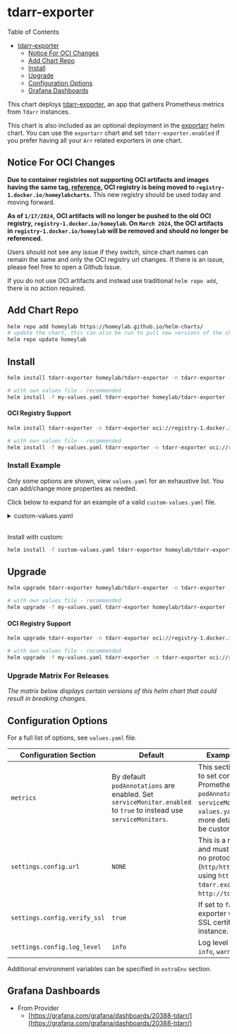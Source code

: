
# tdarr-exporter
Table of Contents
- [tdarr-exporter](#tdarr-exporter)
  - [Notice For OCI Changes](#notice-for-oci-changes)
  - [Add Chart Repo](#add-chart-repo)
  - [Install](#install)
  - [Upgrade](#upgrade)
  - [Configuration Options](#configuration-options)
  - [Grafana Dashboards](#grafana-dashboards)

This chart deploys [tdarr-exporter](https://github.com/homeylab/tdarr-exporter), an app that gathers Prometheus metrics from `Tdarr` instances.

This chart is also included as an optional deployment in the [exportarr](https://github.com/homeylab/helm-charts/tree/main/charts/exportarr) helm chart. You can use the `exportarr` chart and set `tdarr-exporter.enabled` if you prefer having all your `Arr` related exporters in one chart.

## Notice For OCI Changes
**Due to container registries not supporting OCI artifacts and images having the same tag, [reference](https://forums.docker.com/t/tag-overlap-in-oci-artifacts/131453), OCI registry is being moved to `registry-1.docker.io/homeylabcharts`.** This new registry should be used today and moving forward.

**As of `1/17/2024`, OCI artifacts will no longer be pushed to the old OCI registry, `registry-1.docker.io/homeylab`. On `March 2024`, the OCI artifacts in `registry-1.docker.io/homeylab` will be removed and should no longer be referenced.**

Users should not see any issue if they switch, since chart names can remain the same and only the OCI registry url changes. If there is an issue, please feel free to open a Github Issue.

If you do not use OCI artifacts and instead use traditional `helm repo add`, there is no action required.

## Add Chart Repo
```bash
helm repo add homeylab https://homeylab.github.io/helm-charts/
# update the chart, this can also be run to pull new versions of the chart for upgrades
helm repo update homeylab
```

## Install
```bash
helm install tdarr-exporter homeylab/tdarr-exporter -n tdarr-exporter --create-namespace

# with own values file - recommended
helm install -f my-values.yaml tdarr-exporter homeylab/tdarr-exporter -n tdarr-exporter --create-namespace
```

#### OCI Registry Support
```bash
helm install tdarr-exporter -n tdarr-exporter oci://registry-1.docker.io/homeylabcharts/tdarr-exporter --version X.Y.Z --create-namespace

# with own values file - recommended
helm install -f my-values.yaml tdarr-exporter -n tdarr-exporter oci://registry-1.docker.io/homeylabcharts/tdarr-exporter --version X.Y.Z --create-namespace
```

### Install Example
Only some options are shown, view `values.yaml` for an exhaustive list. You can add/change more properties as needed.

Click below to expand for an example of a valid `custom-values.yaml` file. 
<details closed>
<summary>custom-values.yaml</summary>
<br>

```yaml
# custom-values.yaml
metrics:
  serviceMonitor:
    enabled: true
    additionalLabels:
      app: tdarr-exporter

## define settings for the exporter
settings:
  ## tdarr connection settings
  config:
    # `url` - This is a required property and must be provided.
    # If no protocol is provided (http/https), defaults to using https. 
    # Examples: `tdarr.example.com`, `http://tdarr.example.com`
    url: "somedomain.com"
    # `verify_ssl` - This is an optional property and defaults to `true`.
    # If set to `false`, the exporter will not verify the SSL certificate of the tdarr instance.
    verify_ssl: true
    log_level: "info"
  ## if you change these, ensure you change `service` and `metrics.*` sections
  ## Generally you should not need to change below
  prometheus:
    port: "9090"
    path: "/metrics"
```
</details>
<br>

Install with custom:
```bash
helm install -f custom-values.yaml tdarr-exporter homeylab/tdarr-exporter -n tdarr-exporter --create-namespace
```

## Upgrade
```bash
helm upgrade tdarr-exporter homeylab/tdarr-exporter -n tdarr-exporter

# with own values file - recommended
helm upgrade -f my-values.yaml tdarr-exporter homeylab/tdarr-exporter -n tdarr-exporter
```

#### OCI Registry Support
```bash
helm upgrade tdarr-exporter -n tdarr-exporter oci://registry-1.docker.io/homeylabcharts/tdarr-exporter --version X.Y.Z

# with own values file - recommended
helm upgrade -f my-values.yaml tdarr-exporter -n tdarr-exporter oci://registry-1.docker.io/homeylabcharts/tdarr-exporter --version X.Y.Z
```

### Upgrade Matrix For Releases
_The matrix below displays certain versions of this helm chart that could result in breaking changes._

## Configuration Options
For a full list of options, see `values.yaml` file.

| Configuration Section | Default                                                                                               | Example/Description |
| --------------------- | ----------------------------------------------------------------------------------------------------- | ------------------- |
| `metrics` | By default `podAnnotations` are enabled. Set `serviceMonitor.enabled` to `true` to instead use `serviceMonitors`. | This section allows users to set configuration for Prometheus `podAnnotations`, `serviceMonitors`, etc. See `values.yaml` section for more details on what can be customized. |
| `settings.config.url` | `NONE`                                                                                                | This is a required property and must be provided. If no protocol is provided (`http/https`), defaults to using `https`. Examples: `tdarr.example.com`, `http://tdarr.example.com`. |
| `settings.config.verify_ssl` | `true`                                                                                         | If set to `false`, the exporter will not verify the SSL certificate of the tdarr instance. |
| `settings.config.log_level` | `info`                                                                                          | Log level to use: `debug`, `info`, `warn`, `error`. |

Additional environment variables can be specified in `extraEnv` section.

## Grafana Dashboards
- From Provider
  - [https://grafana.com/grafana/dashboards/20388-tdarr/](https://grafana.com/grafana/dashboards/20388-tdarr/)